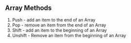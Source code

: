 ## Array Methods
1. Push - add an item to the end of an Array
2. Pop - remove an item from the end of an Array
3. Shift - add an item to the beginning of an Array
4. Unshift - Remove an item from the beginning of an Array
